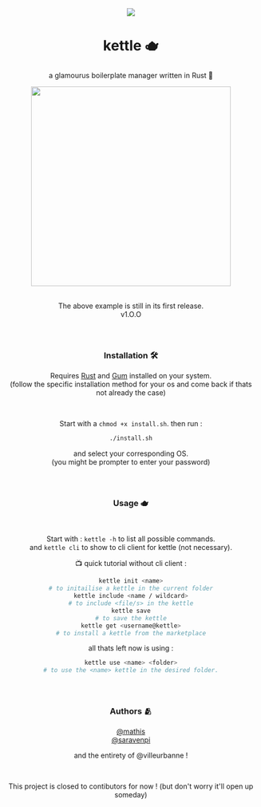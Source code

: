 <div align="center">
  <img src="https://visitor-badge.laobi.icu/badge?page_id=villeurbanne.villeurbanne&right_color=violet"  />
</div>

###

<h1 align="center"> kettle 🫖 </h1>

###

<p align="center">a glamourus boilerplate manager written in Rust 🦀</p>

<div align="center">
  <img height="400" src="https://i.ibb.co/HryYfjP/kettle.gif"  />
</div>

<br>
<p align="center">The above example is still in its first release. <br> v1.O.O </p>


###

<br>
<h3 align="center">Installation 🛠️</h3>
<p align="center">Requires <a href="https://www.rust-lang.org/tools/install">Rust</a> and 
<a href="https://github.com/charmbracelet/gum/blob/main/README.md">Gum</a> installed on your system.
<br> (follow the specific installation method for your os and come back if thats not already the case)
</p>

<br>

<div align="center">

  Start with a `chmod +x install.sh`.
  then run :
  ```bash
  ./install.sh
  ```
  and select your corresponding OS. <br>
  (you might be prompter to enter your password)

</div>

###

<br>
<h3 align="center">Usage 🫖</h3>
<br>

<div align="center">

  Start with : `kettle -h` to list all possible commands. <br>
  and `kettle cli` to show to cli client for kettle (not necessary).
  <br>
  
  📺 quick tutorial without cli client :
  
  ```bash
  kettle init <name>
  # to initailise a kettle in the current folder
  kettle include <name / wildcard>
  # to include <file/s> in the kettle
  kettle save
  # to save the kettle
  kettle get <username@kettle>
  # to install a kettle from the marketplace
  ```
  
  all thats left now is using :

  ```bash
  kettle use <name> <folder>
  # to use the <name> kettle in the desired folder.
  ```
  
</div>

###

<br>
<h3 align="center">Authors 🫂</h3>
<div align="center">
  <a href="https://github.com/underhoney">@mathis</a> <br>
  <a href="https://github.com/saravenpi">@saravenpi</a>
  
  and the entirety of @villeurbanne !
  
  <br>

  This project is closed to contibutors for now ! (but don't worry it'll open up someday)
</div>

###
